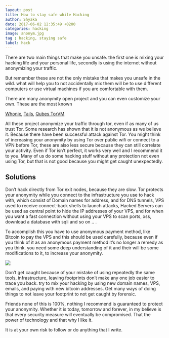 ```yaml
---
layout: post
title: How to stay safe while Hacking
author: Shyaka
date: 2017-06-02 12:35:49 +0200
categories: hacking
image: anonym.jpg
tag : hacking, staying safe
label: hack
---
```


There are two main things that make you unsafe. the first one is mixing your hacking life and your personal life, secondly is using the internet without anonymizing your traffic.

But remember these are not the only mistake that makes you unsafe in the wild. what will help you to not accidentally mix them will be to use different computers or use virtual machines if you are comfortable with them.

There are many anonymity open project and you can even customize your own. These are the most known 

<a class="anonymous" href="https://www.whonix.org">Whonix</a>,
<a class="anonymous" href="https://tails.boum.org">Tails</a>, 
<a class="anonymous" href="https://www.qubes-os.org/doc/torvm/">Qubes TorVM</a>

All these project anonymize your traffic through tor, even if as many of us trust Tor. Some research has shown that it is not anonymous as we believe it. Because there have been successful attack against Tor. You might think of  increasing your anonymity by using Tor over public wifi or connect to a VPN before Tor, these are also less secure because they can still correlate your activity. Even if Tor isn’t perfect, it works very well and I recommend it to you. Many of us do some hacking stuff without any protection not even using Tor, but that is not good because you might get caught unexpectedly.

## Solutions
Don’t hack directly from Tor exit nodes, because they are slow. Tor protects your anonymity while you connect to the infrastructure you use to hack with, which consist of Domain names for address, and for DNS tunnels, VPS used to receive connect-back shells to launch attacks, Hacked Servers can be used as central point to hide the IP addresses of your VPS, and for when you want a fast connection without using your VPS to scan ports, xss, download a database with sqli and so on .. . 

To accomplish this you have to use anonymous payment method, like Bitcoin to pay the VPS and this should be used carefully, because even if you think of it as an anonymous payment method it’s no longer a remedy as you think. you need some deep understanding of it and their will be some modifications to it, to increase your anonymity.

<img src="{{site.github.url}}/img/chand.png" class="img-responsive">

Don’t get caught because of your mistake of using repeatedly the same tools, infrastructure, leaving footprints don’t make any one job easier to trace you back. try to mix your hacking by using new domain names, VPS, emails, and paying with new bitcoin addresses. Get many ways of doing things to not leave your footprint to not get caught by forensic. 

Friends none of this is 100%, nothing I recommend is guaranteed to protect your anonymity. Whether it is today, tomorrow and forever, in my believe is that every security measure will eventually be compromised. That the power of technology and that why I like it.


It is at your own risk to follow or do anything that I write.